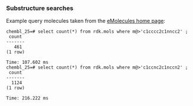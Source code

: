### Substructure searches

Example query molecules taken from the [eMolecules home page](http://www.emolecules.com/):

    chembl_25=# select count(*) from rdk.mols where m@>'c1cccc2c1nncc2' ;
     count
    -------
       461
    (1 row)
    
    Time: 107.602 ms
    chembl_25=# select count(*) from rdk.mols where m@>'c1ccnc2c1nccn2' ;
     count
    -------
      1124
    (1 row)
    
    Time: 216.222 ms


